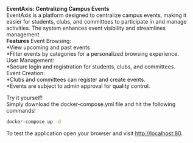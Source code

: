 <b>EventAxis: Centralizing Campus Events</b> <br>
EventAxis is a platform designed to centralize campus events, making it easier for students, clubs, and committees to participate in and manage activities. The system enhances event visibility and streamlines management <br>
<b>Features</b>
Event Browsing:<br>
  *View upcoming and past events <br>
  *Filter events by categories for a personalized browsing experience. <br>
User Management:<br>
  *Secure login and registration for students, clubs, and committees.<br>
Event Creation:<br>
  *Clubs and committees can register and create events.<br>
  *Events are subject to admin approval for quality control.<br>

Try it yourself!<br>
Simply download the docker-compose.yml file and hit the following commands!<br>
```bash
docker-compose up -d
```
To test the application open your browser and visit [http://localhost:80](http://localhost:80).
